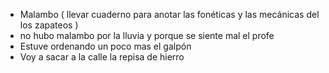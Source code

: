 - Malambo ( llevar cuaderno para anotar las fonéticas y las mecánicas del los zapateos )
- no hubo malambo por la lluvia y porque se siente mal el profe
- Estuve ordenando un poco mas el galpón
- Voy a sacar a la calle la repisa de hierro 